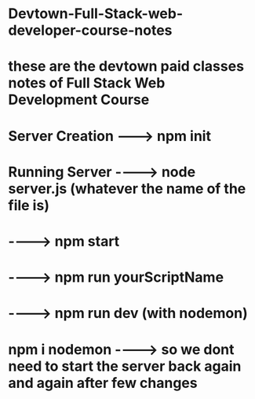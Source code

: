 # Devtown-Full-Stack-web-developer-course-notes
# these are the devtown paid classes notes of Full Stack Web Development Course 

# Server Creation ---> npm init
# Running Server ----> node server.js (whatever the name of the file is)
#                ----> npm start 
#                ----> npm run yourScriptName
#                ----> npm run dev (with nodemon)

# npm i nodemon ----> so we dont need to start the server back again and again after few changes
